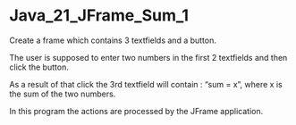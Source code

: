 # Java_21_JFrame_Sum_1

Create a frame which contains 3 textfields and a button.

The user is supposed to enter two numbers in the first 2 textfields and then click the button.

As a result of that click the 3rd textfield will contain :  “sum = x”, where x is the sum of the two numbers.

In this program the actions are processed by the JFrame application.
